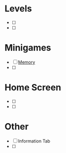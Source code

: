 # Levels

- [ ] 
- [ ] 

# Minigames

- [ ] [Memory](https://en.wikipedia.org/wiki/Concentration_(game))
- [ ]

# Home Screen

- [ ]
- [ ]

# Other
- [ ] Information Tab
- [ ] 
